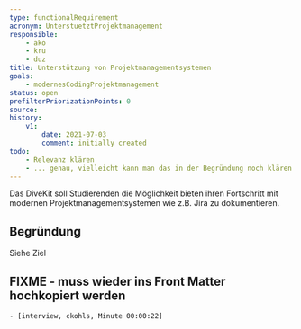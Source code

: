```yaml
---
type: functionalRequirement
acronym: UnterstuetztProjektmanagement
responsible: 
    - ako
    - kru
    - duz
title: Unterstützung von Projektmanagementsystemen
goals: 
    - modernesCodingProjektmanagement
status: open
prefilterPriorizationPoints: 0
source:
history:
    v1:
        date: 2021-07-03
        comment: initially created
todo: 
    - Relevanz klären
    - ... genau, vielleicht kann man das in der Begründung noch klären. Wofür soll das gut sein, und wie stellt man sich das vor?
---
```


Das DiveKit soll Studierenden die Möglichkeit bieten ihren Fortschritt mit modernen Projektmanagementsystemen wie z.B. Jira zu dokumentieren.

<!-- 
    Grundsätzlich sollte dies schon Möglich sein, es besteht nur keine Kommunikation zwischen den Systemen.
    Außerdem ist unklar, ob eine Erwähnung "Studierende sollten X können" vom DiveKit auch umgesetzt werden soll.
-->

## Begründung

Siehe Ziel

## FIXME - muss wieder ins Front Matter hochkopiert werden
    - [interview, ckohls, Minute 00:00:22]
